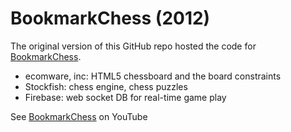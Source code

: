 # BookmarkChess (2012)

The original version of this GitHub repo hosted the code for [BookmarkChess](https://youtu.be/wQLXnEwzpYo?t=151).

* ecomware, inc: HTML5 chessboard and the board constraints
* Stockfish: chess engine, chess puzzles
* Firebase: web socket DB for real-time game play

See [BookmarkChess](https://youtu.be/wQLXnEwzpYo?t=151) on YouTube
